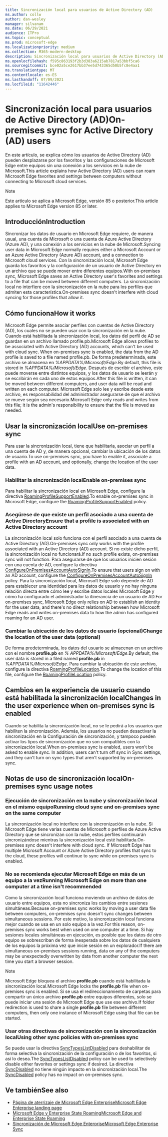 ```yaml
---
title: Sincronización local para usuarios de Active Directory (AD)
ms.author: collw
author: dan-wesley
manager: silvanam
ms.date: 06/29/2021
audience: ITPro
ms.topic: conceptual
ms.prod: microsoft-edge
ms.localizationpriority: medium
ms.collection: M365-modern-desktop
description: Sincronización local para usuarios de Active Directory (AD)
ms.openlocfilehash: f595c863193f2b3d383a6215ab7817a53bbf5ca6
ms.sourcegitcommit: bce02a5ce2617bb37ee5d743365d50b5fc8e4aa1
ms.translationtype: MT
ms.contentlocale: es-ES
ms.lasthandoff: 07/09/2021
ms.locfileid: "11642446"
---
```

# <a name="on-premises-sync-for-active-directory-ad-users"></a><span data-ttu-id="b31dc-103">Sincronización local para usuarios de Active Directory (AD)</span><span class="sxs-lookup"><span data-stu-id="b31dc-103">On-premises sync for Active Directory (AD) users</span></span>

<span data-ttu-id="b31dc-104">En este artículo, se explica cómo los usuarios de Active Directory (AD) pueden desplazarse por los favoritos y las configuraciones de Microsoft Edge entre equipos sin una conexión a los servicios en la nube de Microsoft.</span><span class="sxs-lookup"><span data-stu-id="b31dc-104">This article explains how Active Directory (AD) users can roam Microsoft Edge favorites and settings between computers without connecting to Microsoft cloud services.</span></span>

> [!NOTE]
> <span data-ttu-id="b31dc-105">Este artículo se aplica a Microsoft Edge, versión 85 o posterior.</span><span class="sxs-lookup"><span data-stu-id="b31dc-105">This article applies to Microsoft Edge version 85 or later.</span></span>

## <a name="introduction"></a><span data-ttu-id="b31dc-106">Introducción</span><span class="sxs-lookup"><span data-stu-id="b31dc-106">Introduction</span></span>

<span data-ttu-id="b31dc-107">Sincronizar los datos de usuario en Microsoft Edge requiere, de manera usual, una cuenta de Microsoft o una cuenta de Azure Active Directory (Azure AD), y una conexión a los servicios en la nube de Microsoft.</span><span class="sxs-lookup"><span data-stu-id="b31dc-107">Syncing user data in Microsoft Edge normally requires either a Microsoft Account or an Azure Active Directory (Azure AD) account, and a connection to Microsoft cloud services.</span></span> <span data-ttu-id="b31dc-108">Con la sincronización local, Microsoft Edge guarda los favoritos y la configuración de un usuario de Active Directory en un archivo que se puede mover entre diferentes equipos.</span><span class="sxs-lookup"><span data-stu-id="b31dc-108">With on-premises sync, Microsoft Edge saves an Active Directory user's favorites and settings to a file that can be moved between different computers.</span></span> <span data-ttu-id="b31dc-109">La sincronización local no interfiere con la sincronización en la nube para los perfiles que admiten esta característica.</span><span class="sxs-lookup"><span data-stu-id="b31dc-109">On-premises sync doesn't interfere with cloud syncing for those profiles that allow it.</span></span>

## <a name="how-it-works"></a><span data-ttu-id="b31dc-110">Cómo funciona</span><span class="sxs-lookup"><span data-stu-id="b31dc-110">How it works</span></span>

<span data-ttu-id="b31dc-111">Microsoft Edge permite asociar perfiles con cuentas de Active Directory (AD), los cuales no se pueden usar con la sincronización en la nube. Cuando está habilitada la sincronización local, los datos del perfil de AD se guardan en un archivo llamado profile.pb.</span><span class="sxs-lookup"><span data-stu-id="b31dc-111">Microsoft Edge allows profiles to be associated with Active Directory (AD) accounts, which can't be used with cloud sync. When on-premises sync is enabled, the data from the AD profile is saved to a file named profile.pb.</span></span> <span data-ttu-id="b31dc-112">De forma predeterminada, este archivo se almacena en *%APPDATA%/Microsoft/Edge*.</span><span class="sxs-lookup"><span data-stu-id="b31dc-112">By default, this file is stored in *%APPDATA%/Microsoft/Edge*.</span></span> <span data-ttu-id="b31dc-113">Después de escribir el archivo, este puede moverse entre distintos equipos, y los datos de usuario se leerán y se escribirán en cada uno de estos equipos.</span><span class="sxs-lookup"><span data-stu-id="b31dc-113">After this file is written, it can be moved between different computers, and user data will be read and written on each computer.</span></span> <span data-ttu-id="b31dc-114">Microsoft Edge solo lee y escribe desde este archivo, es responsabilidad del administrador asegurarse de que el archivo se mueve según sea necesario.</span><span class="sxs-lookup"><span data-stu-id="b31dc-114">Microsoft Edge only reads and writes from this file; it is the admin's responsibility to ensure that the file is moved as needed.</span></span>

## <a name="use-on-premises-sync"></a><span data-ttu-id="b31dc-115">Usar la sincronización local</span><span class="sxs-lookup"><span data-stu-id="b31dc-115">Use on-premises sync</span></span>

<span data-ttu-id="b31dc-116">Para usar la sincronización local, tiene que habilitarla, asociar un perfil a una cuenta de AD y, de manera opcional, cambiar la ubicación de los datos de usuario.</span><span class="sxs-lookup"><span data-stu-id="b31dc-116">To use on-premises sync, you have to enable it, associate a profile with an AD account, and optionally, change the location of the user data.</span></span>

### <a name="enable-on-premises-sync"></a><span data-ttu-id="b31dc-117">Habilitar la sincronización local</span><span class="sxs-lookup"><span data-stu-id="b31dc-117">Enable on-premises sync</span></span>

<span data-ttu-id="b31dc-118">Para habilitar la sincronización local en Microsoft Edge, configure la directiva [RoamingProfileSupportEnabled](./microsoft-edge-policies.md#roamingprofilesupportenabled).</span><span class="sxs-lookup"><span data-stu-id="b31dc-118">To enable on-premises sync in Microsoft Edge, configure the [RoamingProfileSupportEnabled](./microsoft-edge-policies.md#roamingprofilesupportenabled) policy.</span></span>

### <a name="ensure-that-a-profile-is-associated-with-an-active-directory-account"></a><span data-ttu-id="b31dc-119">Asegúrese de que existe un perfil asociado a una cuenta de Active Directory</span><span class="sxs-lookup"><span data-stu-id="b31dc-119">Ensure that a profile is associated with an Active Directory account</span></span>

<span data-ttu-id="b31dc-120">La sincronización local solo funciona con el perfil asociado a una cuenta de Active Directory (AD).</span><span class="sxs-lookup"><span data-stu-id="b31dc-120">On-premises sync only works with the profile associated with an Active Directory (AD) account.</span></span> <span data-ttu-id="b31dc-121">Si no existe dicho perfil, la sincronización local no funcionará.</span><span class="sxs-lookup"><span data-stu-id="b31dc-121">If no such profile exists, on-premises sync will not function.</span></span> <span data-ttu-id="b31dc-122">Para asegurarse de que los usuarios inicien sesión con una cuenta de AD, configure la directiva [ConfigureOnPremisesAccountAutoSignIn](./microsoft-edge-policies.md#configureonpremisesaccountautosignin).</span><span class="sxs-lookup"><span data-stu-id="b31dc-122">To ensure that users sign on with an AD account, configure the [ConfigureOnPremisesAccountAutoSignIn](./microsoft-edge-policies.md#configureonpremisesaccountautosignin) policy.</span></span> <span data-ttu-id="b31dc-123">Para la sincronización local, Microsoft Edge solo depende de AD para establecer una identidad para los datos de usuario y no hay ninguna relación directa entre cómo lee y escribe datos locales Microsoft Edge y cómo ha configurado el administrador la itinerancia de un usuario de AD.</span><span class="sxs-lookup"><span data-stu-id="b31dc-123">For on-premises sync, Microsoft Edge only relies on AD to establish an identity for the user data, and there's no direct relationship between how Microsoft Edge reads and writes on-premises data to how the admin has configured roaming for an AD user.</span></span>

### <a name="change-the-location-of-the-user-data-optional"></a><span data-ttu-id="b31dc-124">Cambiar la ubicación de los datos de usuario (opcional)</span><span class="sxs-lookup"><span data-stu-id="b31dc-124">Change the location of the user data (optional)</span></span>

<span data-ttu-id="b31dc-125">De forma predeterminada, los datos del usuario se almacenan en un archivo con el nombre **profile.pb** en *% APPDATA%/Microsoft/Edge*.</span><span class="sxs-lookup"><span data-stu-id="b31dc-125">By default, the user data is stored in a filed named **profile.pb** in *%APPDATA%/Microsoft/Edge*.</span></span> <span data-ttu-id="b31dc-126">Para cambiar la ubicación de este archivo, configure la directiva [RoamingProfileLocation](./microsoft-edge-policies.md#roamingprofilelocation).</span><span class="sxs-lookup"><span data-stu-id="b31dc-126">To change the location of this file, configure the [RoamingProfileLocation](./microsoft-edge-policies.md#roamingprofilelocation) policy.</span></span>

## <a name="changes-in-the-user-experience-when-on-premises-sync-is-enabled"></a><span data-ttu-id="b31dc-127">Cambios en la experiencia de usuario cuando está habilitada la sincronización local</span><span class="sxs-lookup"><span data-stu-id="b31dc-127">Changes in the user experience when on-premises sync is enabled</span></span>

<span data-ttu-id="b31dc-128">Cuando se habilita la sincronización local, no se le pedirá a los usuarios que habiliten la sincronización. Además, los usuarios no pueden desactivar la sincronización en la Configuración de sincronización, y tampoco pueden activar los tipos de sincronización que no son compatibles con la sincronización local.</span><span class="sxs-lookup"><span data-stu-id="b31dc-128">When on-premises sync is enabled, users won't be asked to enable sync. In addition, users can't turn off sync in Sync settings, and they can't turn on sync types that aren't supported by on-premises sync.</span></span>

## <a name="on-premises-sync-usage-notes"></a><span data-ttu-id="b31dc-129">Notas de uso de sincronización local</span><span class="sxs-lookup"><span data-stu-id="b31dc-129">On-premises sync usage notes</span></span>

### <a name="running-cloud-sync-and-on-premises-sync-on-the-same-computer"></a><span data-ttu-id="b31dc-130">Ejecución de sincronización en la nube y sincronización local en el mismo equipo</span><span class="sxs-lookup"><span data-stu-id="b31dc-130">Running cloud sync and on-premises sync on the same computer</span></span>

<span data-ttu-id="b31dc-131">La sincronización local no interfiere con la sincronización en la nube. Si Microsoft Edge tiene varias cuentas de Microsoft o perfiles de Azure Active Directory que se sincronizan con la nube, estos perfiles continuarán sincronizándose mientras la sincronización local esté habilitada.</span><span class="sxs-lookup"><span data-stu-id="b31dc-131">On-premises sync doesn't interfere with cloud sync. If Microsoft Edge has multiple Microsoft Account or Azure Active Directory profiles that sync to the cloud, these profiles will continue to sync while on-premises sync is enabled.</span></span>

### <a name="running-microsoft-edge-on-more-than-one-computer-at-a-time-isnt-recommended"></a><span data-ttu-id="b31dc-132">No se recomienda ejecutar Microsoft Edge en más de un equipo a la vez</span><span class="sxs-lookup"><span data-stu-id="b31dc-132">Running Microsoft Edge on more than one computer at a time isn't recommended</span></span>

<span data-ttu-id="b31dc-133">Como la sincronización local funciona moviendo un archivo de datos de usuario entre equipos, esta no sincroniza los cambios entre sesiones simultáneas.</span><span class="sxs-lookup"><span data-stu-id="b31dc-133">Because on-premises sync works by moving a user data file between computers, on-premises sync doesn't sync changes between simultaneous sessions.</span></span> <span data-ttu-id="b31dc-134">Por este motivo, la sincronización local funciona mejor cuando se usa en un solo equipo a la vez.</span><span class="sxs-lookup"><span data-stu-id="b31dc-134">For this reason, on-premises sync works best when used on one computer at a time.</span></span> <span data-ttu-id="b31dc-135">Si hay sesiones locales simultáneas en ejecución, es posible que los datos de otro equipo se sobrescriban de forma inesperada sobre los datos de cualquiera de los equipos la próxima vez que inicie sesión en un explorador.</span><span class="sxs-lookup"><span data-stu-id="b31dc-135">If there are simultaneous on-premises sessions running, data on any of the computers may be unexpectedly overwritten by data from another computer the next time you start a browser session.</span></span>

> [!NOTE]
> <span data-ttu-id="b31dc-136">Microsoft Edge bloquea el archivo **profile.pb** cuando está habilitada la sincronización local.</span><span class="sxs-lookup"><span data-stu-id="b31dc-136">Microsoft Edge locks the **profile.pb** file when on-premises sync is enabled.</span></span> <span data-ttu-id="b31dc-137">Si se usa el redireccionamiento de carpetas para compartir un único archivo **profile.pb** entre equipos diferentes, solo se puede iniciar una sesión de Microsoft Edge que use ese archivo.</span><span class="sxs-lookup"><span data-stu-id="b31dc-137">If folder redirection is used to share a single **profile.pb** file between different computers, then only one instance of Microsoft Edge using that file can be started.</span></span>

### <a name="using-other-sync-policies-with-on-premises-sync"></a><span data-ttu-id="b31dc-138">Usar otras directivas de sincronización con la sincronización local</span><span class="sxs-lookup"><span data-stu-id="b31dc-138">Using other sync policies with on-premises sync</span></span>

<span data-ttu-id="b31dc-139">Se puede usar la directiva [SyncTypesListDisabled](./microsoft-edge-policies.md#synctypeslistdisabled) para deshabilitar de forma selectiva la sincronización de la configuración o de los favoritos, si así lo desea.</span><span class="sxs-lookup"><span data-stu-id="b31dc-139">The [SyncTypesListDisabled](./microsoft-edge-policies.md#synctypeslistdisabled) policy can be used to selectively disable either favorites or settings sync if desired.</span></span> <span data-ttu-id="b31dc-140">La directiva [SyncDisabled](./microsoft-edge-policies.md#syncdisabled) no tiene ningún impacto en la sincronización local.</span><span class="sxs-lookup"><span data-stu-id="b31dc-140">The [SyncDisabled](./microsoft-edge-policies.md#syncdisabled) policy has no impact on on-premises sync.</span></span>

## <a name="see-also"></a><span data-ttu-id="b31dc-141">Ve también</span><span class="sxs-lookup"><span data-stu-id="b31dc-141">See also</span></span>

- [<span data-ttu-id="b31dc-142">Página de aterrizaje de Microsoft Edge Enterprise</span><span class="sxs-lookup"><span data-stu-id="b31dc-142">Microsoft Edge Enterprise landing page</span></span>](https://aka.ms/EdgeEnterprise)
- [<span data-ttu-id="b31dc-143">Microsoft Edge y Enterprise State Roaming</span><span class="sxs-lookup"><span data-stu-id="b31dc-143">Microsoft Edge and Enterprise State Roaming</span></span>](microsoft-edge-enterprise-state-roaming.md)
- [<span data-ttu-id="b31dc-144">Sincronización de Microsoft Edge Enterprise</span><span class="sxs-lookup"><span data-stu-id="b31dc-144">Microsoft Edge Enterprise Sync</span></span>](microsoft-edge-enterprise-sync.md)